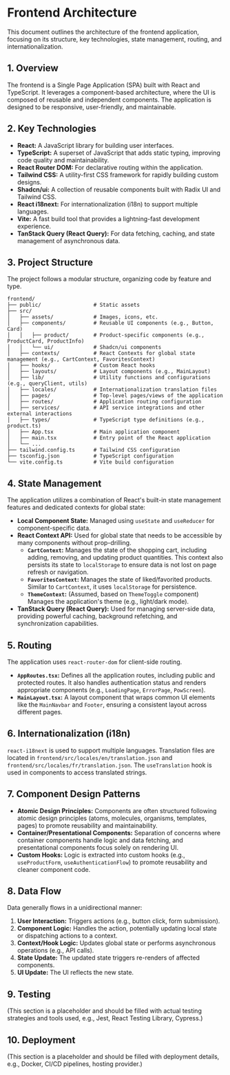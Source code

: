 # Frontend Architecture

This document outlines the architecture of the frontend application, focusing on its structure, key technologies, state management, routing, and internationalization.

## 1. Overview

The frontend is a Single Page Application (SPA) built with React and TypeScript. It leverages a component-based architecture, where the UI is composed of reusable and independent components. The application is designed to be responsive, user-friendly, and maintainable.

## 2. Key Technologies

*   **React:** A JavaScript library for building user interfaces.
*   **TypeScript:** A superset of JavaScript that adds static typing, improving code quality and maintainability.
*   **React Router DOM:** For declarative routing within the application.
*   **Tailwind CSS:** A utility-first CSS framework for rapidly building custom designs.
*   **Shadcn/ui:** A collection of reusable components built with Radix UI and Tailwind CSS.
*   **React i18next:** For internationalization (i18n) to support multiple languages.
*   **Vite:** A fast build tool that provides a lightning-fast development experience.
*   **TanStack Query (React Query):** For data fetching, caching, and state management of asynchronous data.

## 3. Project Structure

The project follows a modular structure, organizing code by feature and type.

```
frontend/
├── public/                 # Static assets
├── src/
│   ├── assets/             # Images, icons, etc.
│   ├── components/         # Reusable UI components (e.g., Button, Card)
│   │   ├── product/        # Product-specific components (e.g., ProductCard, ProductInfo)
│   │   └── ui/             # Shadcn/ui components
│   ├── contexts/           # React Contexts for global state management (e.g., CartContext, FavoritesContext)
│   ├── hooks/              # Custom React hooks
│   ├── layouts/            # Layout components (e.g., MainLayout)
│   ├── lib/                # Utility functions and configurations (e.g., queryClient, utils)
│   ├── locales/            # Internationalization translation files
│   ├── pages/              # Top-level pages/views of the application
│   ├── routes/             # Application routing configuration
│   ├── services/           # API service integrations and other external interactions
│   ├── types/              # TypeScript type definitions (e.g., product.ts)
│   ├── App.tsx             # Main application component
│   ├── main.tsx            # Entry point of the React application
│   └── ...
├── tailwind.config.ts      # Tailwind CSS configuration
├── tsconfig.json           # TypeScript configuration
└── vite.config.ts          # Vite build configuration
```

## 4. State Management

The application utilizes a combination of React's built-in state management features and dedicated contexts for global state:

*   **Local Component State:** Managed using `useState` and `useReducer` for component-specific data.
*   **React Context API:** Used for global state that needs to be accessible by many components without prop-drilling.
    *   **`CartContext`:** Manages the state of the shopping cart, including adding, removing, and updating product quantities. This context also persists its state to `localStorage` to ensure data is not lost on page refresh or navigation.
    *   **`FavoritesContext`:** Manages the state of liked/favorited products. Similar to `CartContext`, it uses `localStorage` for persistence.
    *   **`ThemeContext`:** (Assumed, based on `ThemeToggle` component) Manages the application's theme (e.g., light/dark mode).
*   **TanStack Query (React Query):** Used for managing server-side data, providing powerful caching, background refetching, and synchronization capabilities.

## 5. Routing

The application uses `react-router-dom` for client-side routing.

*   **`AppRoutes.tsx`:** Defines all the application routes, including public and protected routes. It also handles authentication status and renders appropriate components (e.g., `LoadingPage`, `ErrorPage`, `PowScreen`).
*   **`MainLayout.tsx`:** A layout component that wraps common UI elements like the `MainNavbar` and `Footer`, ensuring a consistent layout across different pages.

## 6. Internationalization (i18n)

`react-i18next` is used to support multiple languages. Translation files are located in `frontend/src/locales/en/translation.json` and `frontend/src/locales/fr/translation.json`. The `useTranslation` hook is used in components to access translated strings.

## 7. Component Design Patterns

*   **Atomic Design Principles:** Components are often structured following atomic design principles (atoms, molecules, organisms, templates, pages) to promote reusability and maintainability.
*   **Container/Presentational Components:** Separation of concerns where container components handle logic and data fetching, and presentational components focus solely on rendering UI.
*   **Custom Hooks:** Logic is extracted into custom hooks (e.g., `useProductForm`, `useAuthenticationFlow`) to promote reusability and cleaner component code.

## 8. Data Flow

Data generally flows in a unidirectional manner:

1.  **User Interaction:** Triggers actions (e.g., button click, form submission).
2.  **Component Logic:** Handles the action, potentially updating local state or dispatching actions to a context.
3.  **Context/Hook Logic:** Updates global state or performs asynchronous operations (e.g., API calls).
4.  **State Update:** The updated state triggers re-renders of affected components.
5.  **UI Update:** The UI reflects the new state.

## 9. Testing

(This section is a placeholder and should be filled with actual testing strategies and tools used, e.g., Jest, React Testing Library, Cypress.)

## 10. Deployment

(This section is a placeholder and should be filled with deployment details, e.g., Docker, CI/CD pipelines, hosting provider.)